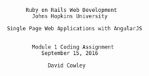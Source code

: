 
                                    Ruby on Rails Web Development
                                      Johns Hopkins University

                              Single Page Web Applications with AngularJS


                                      Module 1 Coding Assignment
                                         September 15, 2016

                                           David Cowley

